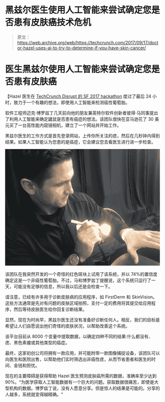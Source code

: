 # 黑兹尔医生使用人工智能来尝试确定您是否患有皮肤癌技术危机

> 原文：<https://web.archive.org/web/https://techcrunch.com/2017/09/17/doctor-hazel-uses-ai-to-try-to-determine-if-you-have-skin-cancer/>

# 医生黑兹尔使用人工智能来尝试确定您是否患有皮肤癌

【Hazel 医生在 [TechCrunch Disrupt 的 SF 2017 hackathon](https://web.archive.org/web/20221225111342/https://techcrunch.com/event-info/disrupt-sf-2017/disrupt-sf-2017-hackathon/) 度过了最后 24 小时，致力于一个有趣的想法，即使用人工智能来检测癌性葡萄胎。

软件工程师迈克·博罗兹丁几天前向他的朋友兼英特尔软件创新者彼得·马同事提出了利用人工智能来确定鼹鼠是否患有癌症的想法。该团队很快在亚马逊花了 30 美元买了一台高性能内窥镜相机，建立了一个网站并开始工作。

黑兹尔医生的工作方式是首先登录网站，上传你所关注的痣，然后在几秒钟内得到结果。如果人工智能认为您患的是癌症，它会建议您去看医生进行进一步检查。

![](img/12f3d083c7e8fa1646075acb704050b3.png)

该团队在我突然开发的一个奇怪的红色斑块上试用了该系统，并以 74%的置信度确定这是一个非癌性葡萄胎。不过，马和博罗兹丁提醒说，这个系统只运行了一天，可能没有足够的信息，所以我以后还是会检查一下。

请注意，已经有许多用于诊断皮肤病的应用程序，如 FirstDerm 和 SkinVision。这些方法通常是先对有问题的皮肤区域拍照，支付一定的费用将其提交给应用程序，然后等待皮肤医生给你回复诊断结果。

显然，现在为时尚早，黑兹尔医生还没有准备好诊断任何人。相反，我们的目标是希望让人们自愿说出他们奇怪的皮肤状况，以帮助改善这个系统。

该平台目前从 8000 个变量中提取数据，以确定四种不同的结果:什么都没有、痣、黑色素瘤或其他类型的癌症。

最终，这家初创公司将拥有一款应用，并可能附带一款图像捕捉设备，该团队可以向医生和医院出售，以帮助他们实时筛选出非癌性痣，从而节省患者和医生的时间、金钱和担忧。

现在的主要障碍是获得帮助 Hazel 医生预测皮肤癌所需的数据，准确率至少达到 90%。“为医学获取人工智能数据有一个巨大的问题。获取数据很痛苦，即使是大型机构的数据。博罗兹丁说，没有人愿意分享。但是惊人的结果是可能的。分享的人越多，系统就变得越精确。"
